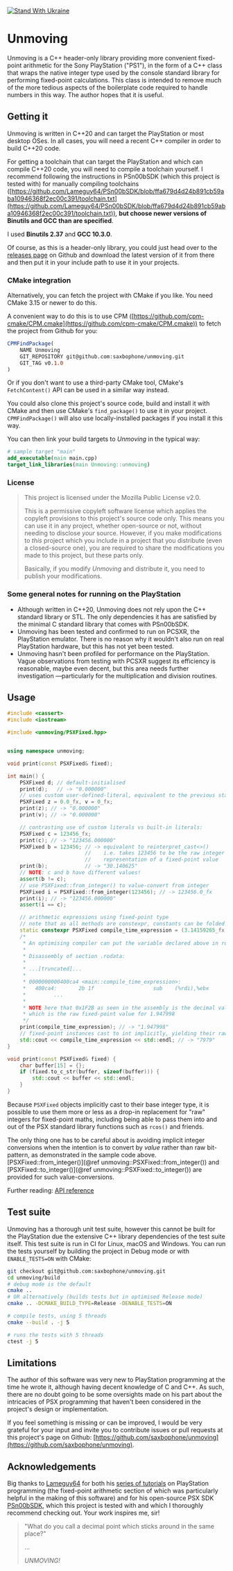 [![Stand With Ukraine](https://raw.githubusercontent.com/vshymanskyy/StandWithUkraine/main/banner2-direct.svg)](https://stand-with-ukraine.pp.ua)
# Unmoving

Unmoving is a C++ header-only library providing more convenient
fixed-point arithmetic for the Sony PlayStation ("PS1"), in the form of a
C++ class that wraps the native integer type used by the console standard
library for performing fixed-point calculations. This class is intended to
remove much of the more tedious aspects of the boilerplate code required to
handle numbers in this way. The author hopes that it is useful.

## Getting it

Unmoving is written in C++20 and can target the PlayStation or most desktop OSes.
In all cases, you will need a recent C++ compiler in order to build C++20 code.

For getting a toolchain that can target the PlayStation and which can compile
C++20 code, you will need to compile a toolchain yourself. I recommend following
the instructions in PSn00bSDK (which this project is tested with) for manually
compiling toolchains
([https://github.com/Lameguy64/PSn00bSDK/blob/ffa679d4d24b891cb59aba10946368f2ec00c391/toolchain.txt](https://github.com/Lameguy64/PSn00bSDK/blob/ffa679d4d24b891cb59aba10946368f2ec00c391/toolchain.txt)), **but choose newer versions of Binutils and GCC than are specified**.

I used **Binutils 2.37** and **GCC 10.3.0**.

Of course, as this is a header-only library, you could just head over to the
[releases page](https://github.com/saxbophone/unmoving/releases) on Github and
download the latest version of it from there and then put it in your include path to use it in your projects.

### CMake integration

Alternatively, you can fetch the project with CMake if you like. You need CMake 3.15 or newer
to do this.

A convenient way to do this is to use CPM
([https://github.com/cpm-cmake/CPM.cmake](https://github.com/cpm-cmake/CPM.cmake))
to fetch the project from Github for you:

```cmake
CPMFindPackage(
    NAME Unmoving
    GIT_REPOSITORY git@github.com:saxbophone/unmoving.git
    GIT_TAG v0.1.0
)
```

Or if you don't want to use a third-party CMake tool, CMake's `FetchContent()`
API can be used in a similar way instead.

You could also clone this project's source code, build and install it with CMake
and then use CMake's `find_package()` to use it in your project. `CPMFindPackage()`
will also use locally-installed packages if you install it this way.

You can then link your build targets to _Unmoving_ in the typical way:

```cmake
# sample target "main"
add_executable(main main.cpp)
target_link_libraries(main Unmoving::unmoving)
```

### License

> This project is licensed under the Mozilla Public License v2.0.
>
> This is a permissive copyleft software license which applies the copyleft
> provisions to this project's source code only. This means you can use it in any
> project, whether open-source or not, without needing to disclose _your_ source.
> However, if you make modifications to _this_ project which you include in a
> project that you distribute (even a closed-source one), you are required to share
> the modifications you made to this project, but these parts only.
>
> Basically, if you modify _Unmoving_ and distribute it, you need to publish your
> modifications.

### Some general notes for running on the PlayStation

- Although written in C++20, Unmoving does not rely upon the C++ standard library or STL. The only dependencies it has are satisfied by the minimal C standard library that comes with PSn00bSDK.
- Unmoving has been tested and confirmed to run on PCSXR, the PlayStation emulator. There is no reason why it wouldn't also run on real PlayStation hardware, but this has not yet been tested.
- Unmoving hasn't been profiled for performance on the PlayStation. Vague observations from testing with PCSXR suggest its efficiency is reasonable, maybe even decent, but this area needs further investigation —particularly for the multiplication and division routines.

## Usage

```cpp
#include <cassert>
#include <iostream>

#include <unmoving/PSXFixed.hpp>


using namespace unmoving;

void print(const PSXFixed& fixed);

int main() {
    PSXFixed d; // default-initialised
    print(d);   // -> "0.000000"
    // uses custom user-defined-literal, equivalent to the previous statement
    PSXFixed z = 0.0_fx, v = 0_fx;
    print(z); // -> "0.000000"
    print(v); // -> "0.000000"

    // contrasting use of custom literals vs built-in literals:
    PSXFixed c = 123456_fx;
    print(c); // -> "123456.000000"
    PSXFixed b = 123456; // -> equivalent to reinterpret_cast<>()
                         //    i.e. takes 123456 to be the raw integer
                         //    representation of a fixed-point value
    print(b);            // -> "30.140625"
    // NOTE: c and b have different values!
    assert(b != c);
    // use PSXFixed::from_integer() to value-convert from integer
    PSXFixed i = PSXFixed::from_integer(123456); // -> 123456.0_fx
    print(i); // -> "123456.000000"
    assert(i == c);

    // arithmetic expressions using fixed-point type
    // note that as all methods are constexpr, constants can be folded at compile-time
    static constexpr PSXFixed compile_time_expression = (3.14159265_fx / 3) + 0.02_fx * 45;
    /*
     * An optimising compiler can put the variable declared above in rodata as a constant:
     *
     * Disassembly of section .rodata:
     * 
     * ...[truncated]...
     * 
     * 0000000000400ca4 <main::compile_time_expression>:
     *   400ca4:       2b 1f                   sub    (%rdi),%ebx
     *         ...
     *
     * NOTE here that 0x1F2B as seen in the assembly is the decimal value 7979
     * which is the raw fixed-point value for 1.947998
     */
    print(compile_time_expression); // -> "1.947998"
    // fixed-point instances cast to int implicitly, yielding their raw value:
    std::cout << compile_time_expression << std::endl; // -> "7979"
}

void print(const PSXFixed& fixed) {
    char buffer[15] = {};
    if (fixed.to_c_str(buffer, sizeof(buffer))) {
        std::cout << buffer << std::endl;
    }
}
```

Because `PSXFixed` objects implicitly cast to their base integer type, it is
possible to use them more or less as a drop-in replacement for "raw" integers
for fixed-point maths, including being able to pass them into and out of the
PSX standard library functions such as `rcos()` and friends.

The only thing one has to be careful about is avoiding implicit integer conversions
when the intention is to convert by _value_ rather than raw bit-pattern, as
demonstrated in the sample code above.
[PSXFixed::from_integer()](@ref unmoving::PSXFixed::from_integer()) and
[PSXFixed::to_integer()](@ref unmoving::PSXFixed::to_integer()) are provided for such
value-conversions.

Further reading: [API reference](https://saxbophone.com/unmoving/)

## Test suite

Unmoving has a thorough unit test suite, however this cannot be built for the PlayStation due the extensive C++ library dependencies of the test suite itself. This test suite is run in CI for Linux, macOS and Windows. You can run the tests yourself by building the project in Debug mode or with `ENABLE_TESTS=ON` with CMake:

```sh
git checkout git@github.com:saxbophone/unmoving.git
cd unmoving/build
# debug mode is the default
cmake ..
# OR alternatively (builds tests but in optimised Release mode)
cmake .. -DCMAKE_BUILD_TYPE=Release -DENABLE_TESTS=ON

# compile tests, using 5 threads
cmake --build . -j 5

# runs the tests with 5 threads
ctest -j 5
```

## Limitations

The author of this software was very new to PlayStation programming at the time
he wrote it, although having decent knowledge of C and C++. As such, there are
no doubt going to be some oversights made on his part about the intricacies of
PSX programming that haven't been considered in the project's design or
implementation.

If you feel something is missing or can be improved, I would be very grateful
for your input and invite you to contribute issues or pull requests at this
project's page on Github: [https://github.com/saxbophone/unmoving](https://github.com/saxbophone/unmoving).

## Acknowledgements

Big thanks to [Lameguy64](https://github.com/lameguy64) for both his
[series of tutorials](http://lameguy64.net/tutorials/pstutorials/) on PlayStation
programming (the fixed-point arithmetic section of which was particularly
helpful in the making of this software) and for his open-source PSX SDK
[PSn00bSDK](https://github.com/Lameguy64/PSn00bSDK), which this project is tested
with and which I thoroughly recommend checking out. Your work inspires me, sir!

> "What do you call a decimal point which sticks around in the same place?"
>
> ...
>
> _UNMOVING!_
